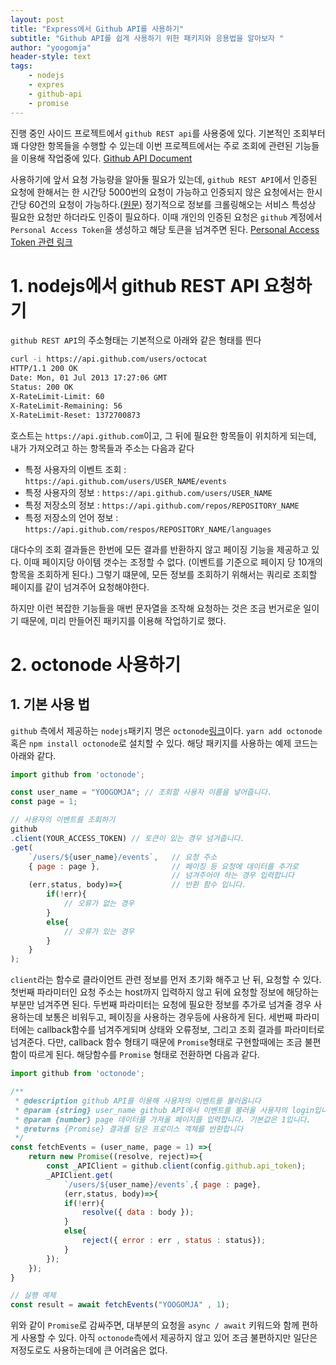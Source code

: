 ```yaml
---
layout: post
title: "Express에서 Github API를 사용하기"
subtitle: "Github API를 쉽게 사용하기 위한 패키지와 응용법을 알아보자 "
author: "yoogomja"
header-style: text
tags:
    - nodejs
    - expres
    - github-api
    - promise
---
```


진행 중인 사이드 프로젝트에서 `github REST api`를 사용중에 있다. 기본적인 조회부터 꽤 다양한 항목들을 수행할 수 있는데 이번 프로젝트에서는 주로 조회에 관련된 기능들을 이용해 작업중에 있다. [Github API Document](https://developer.github.com/v3/)

사용하기에 앞서 요청 가능량을 알아둘 필요가 있는데, `github REST API`에서 인증된 요청에 한해서는 한 시간당 5000번의 요청이 가능하고 인증되지 않은 요청에서는 한시간당 60건의 요청이 가능하다.([원문](https://developer.github.com/v3/#rate-limiting)) 정기적으로 정보를 크롤링해오는 서비스 특성상 필요한 요청만 하더라도 인증이 필요하다. 이때 개인의 인증된 요청은 `github` 계정에서 `Personal Access Token`을 생성하고 해당 토큰을 넘겨주면 된다. [Personal Access Token 관련 링크 ](https://www.openshift.com/blog/private-git-repositories-part-3-personal-access-tokens) 

# 1. nodejs에서 github REST API 요청하기

`github REST API`의 주소형태는 기본적으로 아래와 같은 형태를 띈다

```sh
curl -i https://api.github.com/users/octocat
HTTP/1.1 200 OK
Date: Mon, 01 Jul 2013 17:27:06 GMT
Status: 200 OK
X-RateLimit-Limit: 60
X-RateLimit-Remaining: 56
X-RateLimit-Reset: 1372700873
```

호스트는 `https://api.github.com`이고, 그 뒤에 필요한 항목들이 위치하게 되는데, 내가 가져오려고 하는 항목들과 주소는 다음과 같다

- 특정 사용자의 이벤트 조회 : `https://api.github.com/users/USER_NAME/events`
- 특정 사용자의 정보 : `https://api.github.com/users/USER_NAME`
- 특정 저장소의 정보 : `https://api.github.com/repos/REPOSITORY_NAME`
- 특정 저장소의 언어 정보 : `https://api.github.com/respos/REPOSITORY_NAME/languages`

대다수의 조회 결과들은 한번에 모든 결과를 반환하지 않고 페이징 기능을 제공하고 있다. 이때 페이지당 아이템 갯수는 조정할 수 없다. (이벤트를 기준으로 페이지 당 10개의 항목을 조회하게 된다.) 그렇기 떄문에, 모든 정보를 조회하기 위해서는 쿼리로 조회할 페이지를 같이 넘겨주어 요청해야한다. 

하지만 이런 복잡한 기능들을 매번 문자열을 조작해 요청하는 것은 조금 번거로운 일이기 때문에, 미리 만들어진 패키지를 이용해 작업하기로 했다.

# 2. octonode 사용하기 

## 1. 기본 사용 법 

`github` 측에서 제공하는 `nodejs`패키지 명은 `octonode`[링크](https://github.com/pksunkara/octonode)이다. `yarn add octonode` 혹은 `npm install octonode`로 설치할 수 있다. 해당 패키지를 사용하는 예제 코드는 아래와 같다. 

```javascript
import github from 'octonode';

const user_name = "YOOGOMJA"; // 조회할 사용자 이름을 넣어줍니다.
const page = 1;

// 사용자의 이벤트를 조회하기 
github
.client(YOUR_ACCESS_TOKEN) // 토큰이 있는 경우 넘겨줍니다.
.get(
    `/users/${user_name}/events`,   // 요청 주소
    { page : page },                // 페이징 등 요청에 데이터를 추가로 
                                    // 넘겨주어야 하는 경우 입력합니다
    (err,status, body)=>{           // 반환 함수 입니다.
        if(!err){
            // 오류가 없는 경우
        }
        else{
            // 오류가 있는 경우
        }
    }
);
```

`client`라는 함수로 클라이언트 관련 정보를 먼저 초기화 해주고 난 뒤, 요청할 수 있다. 첫번째 파라미터인 요청 주소는 host까지 입력하지 않고 뒤에 요청할 정보에 해당하는 부분만 넘겨주면 된다. 두번째 파라미터는 요청에 필요한 정보를 추가로 넘겨줄 경우 사용하는데 보통은 비워두고, 페이징을 사용하는 경우등에 사용하게 된다. 세번째 파라미터에는 callback함수를 넘겨주게되며 상태와 오류정보, 그리고 조회 결과를 파라미터로 넘겨준다. 다만, callback 함수 형태기 때문에 `Promise`형태로 구현할때에는 조금 불편함이 따르게 된다. 해당함수를 `Promise` 형태로 전환하면 다음과 같다. 


```javascript
import github from 'octonode';

/**
 * @description github API를 이용해 사용자의 이벤트를 불러옵니다
 * @param {string} user_name github API에서 이벤트를 불러올 사용자의 login입니다
 * @param {number} page 데이터를 가져올 페이지를 입력합니다. 기본값은 1입니다.
 * @returns {Promise} 결과를 담은 프로미스 객체를 반환합니다
 */
const fetchEvents = (user_name, page = 1) =>{
    return new Promise((resolve, reject)=>{
        const _APIClient = github.client(config.github.api_token);
        _APIClient.get(
            `/users/${user_name}/events`,{ page : page}, 
            (err,status, body)=>{
            if(!err){
                resolve({ data : body });
            }
            else{
                reject({ error : err , status : status});
            }
        });
    });
}

// 실행 예제
const result = await fetchEvents("YOOGOMJA" , 1);
```

위와 같이 `Promise`로 감싸주면, 대부분의 요청을 `async / await` 키워드와 함께 편하게 사용할 수 있다. 아직 `octonode`측에서 제공하지 않고 있어 조금 불편하지만 일단은 저정도로도 사용하는데에 큰 어려움은 없다. 
